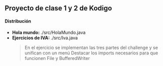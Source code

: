 ## Proyecto de clase 1 y 2 de Kodigo

#### Distribución

- **Hola  mundo:** ./src/HolaMundo.java
- **Ejercicios de IVA:** ./src/Iva.java
	> En el ejercicio se implementan las tres partes del challenge y se unifican con un menú
	> Destacar los imports necesarios para que funcionen  File y BufferedWriter

